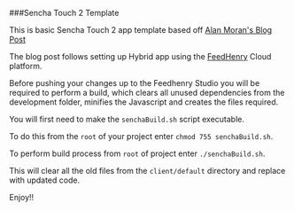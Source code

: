 ###Sencha Touch 2 Template

This is basic Sencha Touch 2 app template based off [Alan Moran's Blog Post](http://www.alanmoran.me)

The blog post follows setting up Hybrid app using the [FeedHenry](https://www.feedhenry.com) Cloud platform.

Before pushing your changes up to the Feedhenry Studio you will be required to perform a build, which clears all unused dependencies
from the development folder, minifies the Javascript and creates the files required.

You will first need to make the `senchaBuild.sh` script executable.

To do this from the `root` of your project enter `chmod 755 senchaBuild.sh`.

To perform build process from `root` of project enter `./senchaBuild.sh`.

This will clear all the old files from the `client/default` directory and replace with updated code.

Enjoy!!
